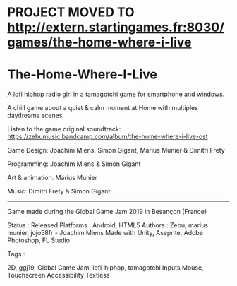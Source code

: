 # PROJECT MOVED TO http://extern.startingames.fr:8030/games/the-home-where-i-live


# The-Home-Where-I-Live
A lofi hiphop radio girl in a tamagotchi game for smartphone and windows.



 A chill game about a quiet & calm moment at Home with multiples daydreams scenes.

Listen to the game original soundtrack: https://zebumusic.bandcamp.com/album/the-home-where-i-live-ost



Game Design: Joachim Miens, Simon Gigant, Marius Munier & Dimitri Frety

Programming: Joachim Miens & Simon Gigant

Art & animation: Marius Munier

Music: Dimitri Frety & Simon Gigant

__________________________________________________

Game made during the Global Game Jam 2019 in Besançon (France)

Status	: Released
Platforms :	Android, HTML5
Authors :	Zebu, marius munier, jojo58fr - Joachim Miens
Made with	Unity, Aseprite, Adobe Photoshop, FL Studio

Tags :	

2D, ggj19, Global Game Jam, lofi-hiphop, tamagotchi
Inputs	Mouse, Touchscreen
Accessibility	Textless
